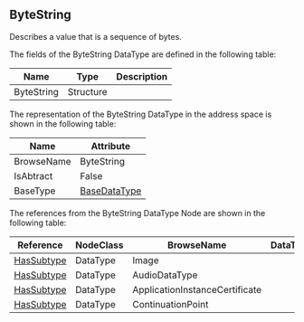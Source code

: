 <!-- datatype -->
## ByteString
Describes a value that is a sequence of bytes.  
<!-- end of description -->
The fields of the ByteString DataType are defined in the following table:  

|Name|Type|Description|
|---|---|---|
|ByteString|Structure||

The representation of the ByteString DataType in the address space is shown in the following table:  

|Name|Attribute|
|---|---|
|BrowseName|ByteString|
|IsAbtract|False|
|BaseType|[BaseDataType](../../../Part3/DataTypes/BaseDataType/readme.md)|

The references from the ByteString DataType Node are shown in the following table:  

|Reference|NodeClass|BrowseName|DataType|TypeDefinition|ModellingRule|
|---|---|---|---|---|---|
|[HasSubtype](../../../Part3/ReferenceTypes/HasSubtype/readme.md)|DataType|Image||||
|[HasSubtype](../../../Part3/ReferenceTypes/HasSubtype/readme.md)|DataType|AudioDataType||||
|[HasSubtype](../../../Part3/ReferenceTypes/HasSubtype/readme.md)|DataType|ApplicationInstanceCertificate||||
|[HasSubtype](../../../Part3/ReferenceTypes/HasSubtype/readme.md)|DataType|ContinuationPoint||||

